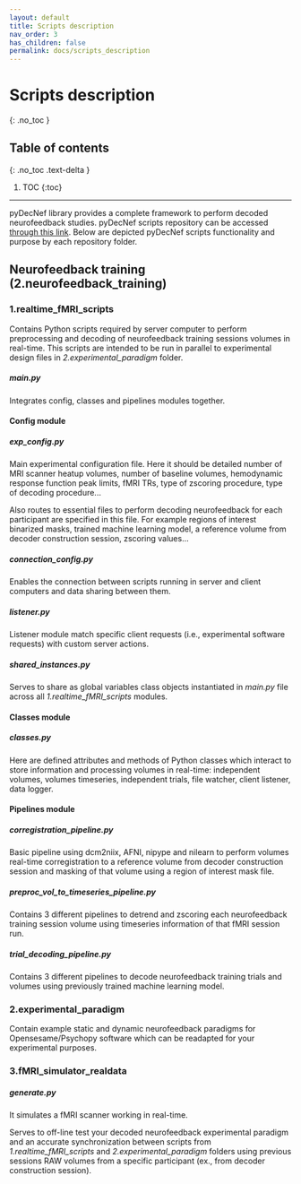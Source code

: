 ```yaml
---
layout: default
title: Scripts description
nav_order: 3
has_children: false
permalink: docs/scripts_description
---
```


# Scripts description
{: .no_toc }

## Table of contents
{: .no_toc .text-delta }

1. TOC
{:toc}

---

pyDecNef library provides a complete framework to perform decoded neurofeedback studies. pyDecNef scripts repository can be accessed <a href="https://github.com/pedromargolles/pyDecNef" target="_blank">through this link</a>. Below are depicted pyDecNef scripts functionality and purpose by each repository folder.

## Neurofeedback training (2.neurofeedback_training)

### 1.realtime_fMRI_scripts

Contains Python scripts required by server computer to perform preprocessing and decoding of neurofeedback training sessions volumes in real-time. This scripts are intended to be run in parallel to experimental design files in *2.experimental_paradigm* folder.

##### main.py

Integrates config, classes and pipelines modules together.

#### Config module

##### exp_config.py

Main experimental configuration file. Here it should be detailed number of MRI scanner heatup volumes, number of baseline volumes, hemodynamic response function peak limits, fMRI TRs, type of zscoring procedure, type of decoding procedure... 

Also routes to essential files to perform decoding neurofeedback for each participant are specified in this file. For example regions of interest binarized masks, trained machine learning model, a reference volume from decoder construction session, zscoring values...

##### connection_config.py

Enables the connection between scripts running in server and client computers and data sharing between them.

##### listener.py

Listener module match specific client requests (i.e., experimental software requests) with custom server actions.

##### shared_instances.py

Serves to share as global variables class objects instantiated in *main.py* file across all *1.realtime_fMRI_scripts* modules.

#### Classes module

##### classes.py

Here are defined attributes and methods of Python classes which interact to store information and processing volumes in real-time: independent volumes, volumes timeseries, independent trials, file watcher, client listener, data logger.

#### Pipelines module

##### corregistration_pipeline.py

Basic pipeline using dcm2niix, AFNI, nipype and nilearn to perform volumes real-time corregistration to a reference volume from decoder construction session and masking of that volume using a region of interest mask file.

##### preproc_vol_to_timeseries_pipeline.py

Contains 3 different pipelines to detrend and zscoring each neurofeedback training session volume using timeseries information of that fMRI session run.

##### trial_decoding_pipeline.py

Contains 3 different pipelines to decode neurofeedback training trials and volumes using previously trained machine learning model.

### 2.experimental_paradigm

Contain example static and dynamic neurofeedback paradigms for Opensesame/Psychopy software which can be readapted for your experimental purposes.

### 3.fMRI_simulator_realdata

##### generate.py

It simulates a fMRI scanner working in real-time. 

Serves to off-line test your decoded neurofeedback experimental paradigm and an accurate synchronization between scripts from *1.realtime_fMRI_scripts* and *2.experimental_paradigm* folders using previous sessions RAW volumes from a specific participant (ex., from decoder construction session).